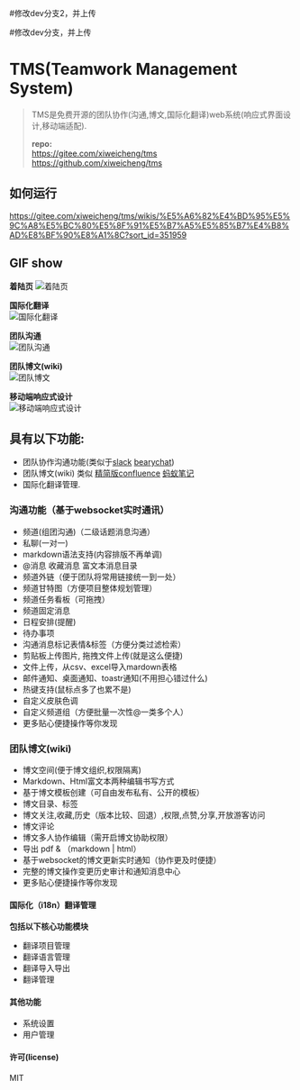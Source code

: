 #修改dev分支2，并上传

#修改dev分支，并上传

# TMS(Teamwork Management System)
> TMS是免费开源的团队协作(沟通,博文,国际化翻译)web系统(响应式界面设计,移动端适配).
>    
> **repo:**  
> https://gitee.com/xiweicheng/tms  
> https://github.com/xiweicheng/tms  


## 如何运行

https://gitee.com/xiweicheng/tms/wikis/%E5%A6%82%E4%BD%95%E5%9C%A8%E5%BC%80%E5%8F%91%E5%B7%A5%E5%85%B7%E4%B8%AD%E8%BF%90%E8%A1%8C?sort_id=351959


## GIF show 

**着陆页** 
![着陆页](http://imagizer.imageshack.us/a/img923/7662/AC8F68.gif)

**国际化翻译**  
![国际化翻译](http://imageshack.com/a/img924/7042/t1Lto8.gif) 

**团队沟通**  
![团队沟通](http://imageshack.com/a/img923/9146/CaecMK.gif) 

**团队博文(wiki)**  
![团队博文](http://imageshack.com/a/img922/9337/yhtpMU.gif) 

**移动端响应式设计**  
![移动端响应式设计](http://imageshack.com/a/img923/4710/QkXzJb.gif) 

## 具有以下功能:
- 团队协作沟通功能(类似于[slack](https://slack.com/) [bearychat](https://bearychat.com/))
- 团队博文(wiki) 类似 [精简版confluence](http://baike.baidu.com/link?url=0TtAZuIP9nh31TCEQVSjtgS6-oUt9_M2mgdHu3XBSgF8DZR7u_Yv-XmUK3Yz133kx_2AhlFufEJhHJOgshXJJYst78ahDRto5NsSwWqdMBy) [蚂蚁笔记](https://leanote.com/)
- 国际化翻译管理.

### 沟通功能（基于websocket实时通讯）
- 频道(组团沟通)（二级话题消息沟通）
- 私聊(一对一)
- markdown语法支持(内容排版不再单调)
- @消息 收藏消息 富文本消息目录
- 频道外链（便于团队将常用链接统一到一处）
- 频道甘特图（方便项目整体规划管理）
- 频道任务看板（可拖拽）
- 频道固定消息
- 日程安排(提醒)
- 待办事项
- 沟通消息标记表情&标签（方便分类过滤检索）
- 剪贴板上传图片, 拖拽文件上传(就是这么便捷)
- 文件上传，从csv、excel导入mardown表格
- 邮件通知、桌面通知、toastr通知(不用担心错过什么)
- 热键支持(鼠标点多了也累不是)
- 自定义皮肤色调
- 自定义频道组（方便批量一次性@一类多个人）
- 更多贴心便捷操作等你发现

### 团队博文(wiki)
- 博文空间(便于博文组织,权限隔离)
- Markdown、Html富文本两种编辑书写方式
- 基于博文模板创建（可自由发布私有、公开的模板）
- 博文目录、标签
- 博文关注,收藏,历史（版本比较、回退）,权限,点赞,分享,开放游客访问
- 博文评论
- 博文多人协作编辑（需开启博文协助权限）
- 导出 pdf & （markdown | html）
- 基于websocket的博文更新实时通知（协作更及时便捷）
- 完整的博文操作变更历史审计和通知消息中心
- 更多贴心便捷操作等你发现


#### 国际化（i18n）翻译管理
**包括以下核心功能模块**
- 翻译项目管理
- 翻译语言管理
- 翻译导入导出
- 翻译管理

#### 其他功能
- 系统设置
- 用户管理

#### 许可(license)
MIT